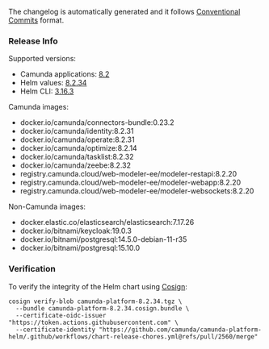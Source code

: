 The changelog is automatically generated and it follows [Conventional Commits](https://www.conventionalcommits.org/en/v1.0.0/) format.
<!-- generated by git-cliff -->
### Release Info

Supported versions:

- Camunda applications: [8.2](https://github.com/camunda/camunda-platform/releases?q=tag%3A8.2&expanded=true)
- Helm values: [8.2.34](https://artifacthub.io/packages/helm/camunda/camunda-platform/8.2.34#parameters)
- Helm CLI: [3.16.3](https://github.com/helm/helm/releases/tag/v3.16.3)

Camunda images:

- docker.io/camunda/connectors-bundle:0.23.2
- docker.io/camunda/identity:8.2.31
- docker.io/camunda/operate:8.2.31
- docker.io/camunda/optimize:8.2.14
- docker.io/camunda/tasklist:8.2.32
- docker.io/camunda/zeebe:8.2.32
- registry.camunda.cloud/web-modeler-ee/modeler-restapi:8.2.20
- registry.camunda.cloud/web-modeler-ee/modeler-webapp:8.2.20
- registry.camunda.cloud/web-modeler-ee/modeler-websockets:8.2.20

Non-Camunda images:

- docker.elastic.co/elasticsearch/elasticsearch:7.17.26
- docker.io/bitnami/keycloak:19.0.3
- docker.io/bitnami/postgresql:14.5.0-debian-11-r35
- docker.io/bitnami/postgresql:15.10.0

### Verification

To verify the integrity of the Helm chart using [Cosign](https://docs.sigstore.dev/signing/quickstart/):

```shell
cosign verify-blob camunda-platform-8.2.34.tgz \
  --bundle camunda-platform-8.2.34.cosign.bundle \
  --certificate-oidc-issuer "https://token.actions.githubusercontent.com" \
  --certificate-identity "https://github.com/camunda/camunda-platform-helm/.github/workflows/chart-release-chores.yml@refs/pull/2560/merge"
```
